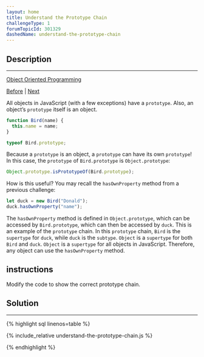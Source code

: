 ```yaml
---
layout: home
title: Understand the Prototype Chain
challengeType: 1
forumTopicId: 301329
dashedName: understand-the-prototype-chain
---
```


<div class="row">
<div class="columnStmt" markdown="1">

## Description
------

[Object Oriented Programming](../object-oriented-programming/README.md)

[Before](./understand-where-an-objects-prototype-comes-from.md)  | [Next](./use-inheritance-so-you-dont-repeat-yourself.md) 

All objects in JavaScript (with a few exceptions) have a `prototype`. Also, an object’s `prototype` itself is an object.

```js
function Bird(name) {
  this.name = name;
}

typeof Bird.prototype;
```

Because a `prototype` is an object, a `prototype` can have its own `prototype`! In this case, the `prototype` of `Bird.prototype` is `Object.prototype`:

```js
Object.prototype.isPrototypeOf(Bird.prototype);
```

How is this useful? You may recall the `hasOwnProperty` method from a previous challenge:

```js
let duck = new Bird("Donald");
duck.hasOwnProperty("name");
```

The `hasOwnProperty` method is defined in `Object.prototype`, which can be accessed by `Bird.prototype`, which can then be accessed by `duck`. This is an example of the `prototype` chain. In this `prototype` chain, `Bird` is the `supertype` for `duck`, while `duck` is the `subtype`. `Object` is a `supertype` for both `Bird` and `duck`. `Object` is a `supertype` for all objects in JavaScript. Therefore, any object can use the `hasOwnProperty` method.

##  instructions 

Modify the code to show the correct prototype chain.

</div>
<div class="columnSol" markdown="1">

## Solution
------

{% highlight sql linenos=table %}

{% include_relative understand-the-prototype-chain.js %}

{% endhighlight %}

</div>
</div>

